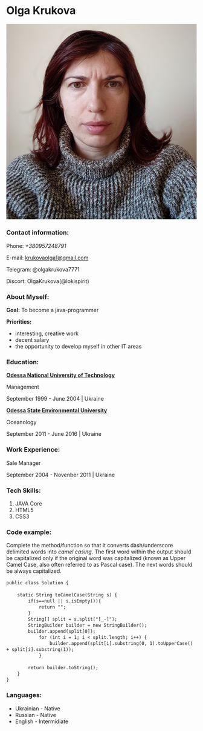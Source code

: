 # Olga Krukova

![My Photo](img/resume.jpg)

### Contact information:

Phone: _+380957248791_

E-mail: krukovaolga1@gmail.com

Telegram: @olgakrukova7771

Discort: OlgaKrukova(@lokispirit)

### About Myself:

**Goal:** To become a java-programmer

**Priorities:**

- interesting, creative work
- decent salary
- the opportunity to develop myself in other IT areas

### Education:

[**Odessa National University of Technology**](https://ontu.edu.ua/)

Management

September 1999 - June 2004 | Ukraine

[**Odessa State Environmental University**](https://odeku.edu.ua/en/main-en/)

Oceanology

September 2011 - June 2016 | Ukraine

### Work Experience:

Sale Manager

September 2004 - Novenber 2011 | Ukraine

### Tech Skills:

1. JAVA Core
2. HTML5
3. CSS3

### Code example:

Complete the method/function so that it converts dash/underscore delimited words into _camel casing_. The first word within the output should be capitalized only if the original word was capitalized (known as Upper Camel Case, also often referred to as Pascal case). The next words should be always capitalized.

```
public class Solution {

    static String toCamelCase(String s) {
        if(s==null || s.isEmpty()){
            return "";
        }
        String[] split = s.split("[_-]");
        StringBuilder builder = new StringBuilder();
        builder.append(split[0]);
            for (int i = 1; i < split.length; i++) {
                builder.append(split[i].substring(0, 1).toUpperCase() + split[i].substring(1));
            }

        return builder.toString();
    }
}
```

### Languages:

- Ukrainian - Native
- Russian - Native
- English - Intermidiate

